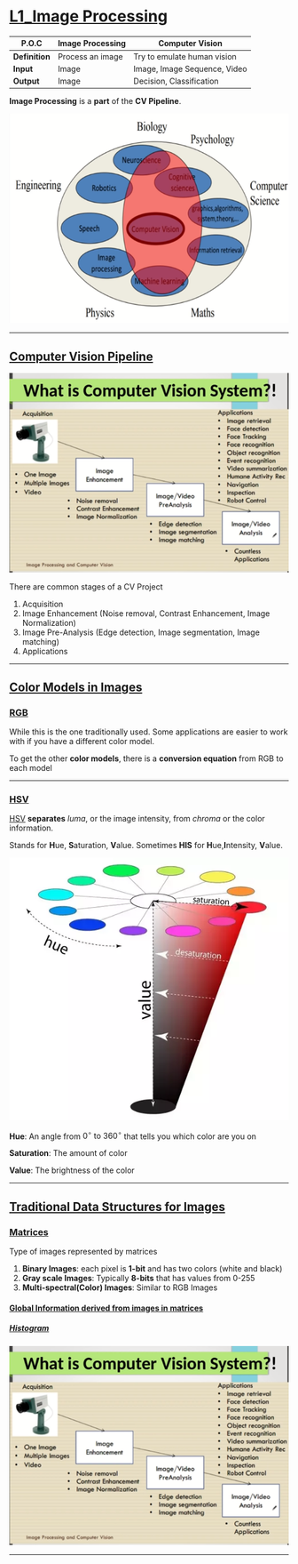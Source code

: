 # **<u>L1_Image Processing</u>**

| P.O.C          | Image Processing | Computer Vision              |
| -------------- | ---------------- | ---------------------------- |
| **Definition** | Process an image | Try to emulate human vision  |
| **Input**      | Image            | Image, Image Sequence, Video |
| **Output**     | Image            | Decision, Classification     |

**Image Processing** is a **part** of the **CV Pipeline**.

![](./Images/L1/CV_Areas.png)

****

## **<u>Computer Vision Pipeline</u>**

![](./Images/L1/CV_Pipeline.png)

There are common stages of a CV Project 

1. Acquisition
2. Image Enhancement (Noise removal, Contrast Enhancement, Image Normalization)
3. Image Pre-Analysis (Edge detection, Image segmentation, Image matching)
4. Applications

****

## **<u>Color Models in Images</u>**

### **<u>RGB</u>**

While this is the one traditionally used. Some applications are easier to work with if you have a different color model.

To get the other **color models**, there is a **conversion equation** from RGB to each model

****

### <u>HSV</u>

[HSV](http://en.wikipedia.org/wiki/HSL_and_HSV) **separates** *luma*, or the image intensity, from *chroma* or the color information.

Stands for **H**ue, **S**aturation, **V**alue. Sometimes **HIS** for **H**ue,**I**ntensity, **V**alue.

![](./Images/L1/HSV.webp)

**Hue**: An angle from $0^\circ \ \text{to} \ 360^\circ$  that tells you which color are you on

**Saturation**: The amount of color

**Value**: The brightness of the color

****

## **<u>Traditional Data Structures for Images</u>**

### **<u>Matrices</u>**

Type of images represented by matrices

1. **Binary Images**: each pixel is **1-bit** and has two colors (white and black)
2. **Gray scale Images**: Typically **8-bits** that has values from 0-255
3. **Multi-spectral(Color) Images**: Similar to RGB Images

#### **<u>Global Information derived from images in matrices</u>**

##### **<u>Histogram</u>**

![](./Images/L1/CV_Pipeline.png)





****

